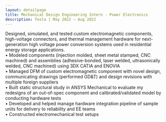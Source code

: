 ```yaml
---
layout: detailpage
title: Mechanical Design Engineering Intern - Power Electronics
description: Tesla | May 2022 — Aug 2022
---
```


Designed, simulated, and tested custom electromagnetic components, high-voltage connectors, and thermal management hardware for next-generation high voltage power conversion systems used in residential energy storage applications.  
• Modeled components (injection molded, sheet metal stamped, CNC machined) and assemblies (adhesive-bonded, laser welded, ultrasonically welded, CNC machined) using 3DX CATIA and ENOVIA  
• Managed DFM of custom electromagnetic component with novel design, communicating drawings (performed GD&T) and design revisions with multiple foreign suppliers  
• Built static structural study in ANSYS Mechanical to evaluate my redesigns of an out-of-spec component and calibrated/validated model by conducting hardware tests  
• Developed and helped manage hardware integration pipeline of sample units for delivery to reliability and EE teams  
• Constructed electromechanical test setups  